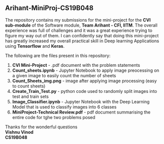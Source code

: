 ## Arihant-MiniProj-CS19B048

The repository contains  my submissions for the mini-project for the **CVI sub-module** of the Software module, **Team Arihant - CFI, IITM**. The overall experience was full of challenges and it was a great experience trying to figure my way out of them. I can confidently say that doing this mini-project has greatly increased my overall practical skill in Deep learning Applications using **Tensorflow** and **Keras**.

The following are the files present in this repository:  
1.  **CVI Mini-Project** - .pdf document with the problem statements  
2.  **Count_sheets.ipynb** - Jupyter Notebook to apply image preocessing on a given image to easily count the number of sheets  
3.  **Count_Sheets_img.png** - image after applying image processing (easy to count sheets)  
4.  **Create_Train_Test.py** - python code used to randomly split images into test and train sets  
5.  **Image_Classifier.ipynb** - Jupyter Notebook with the Deep Learning Model that is used to classify images into 6 classes  
6.  **MiniProject-Technical Review.pdf** - pdf document summarising the entire code for tghe two problems posed  

Thanks for the wonderful questions  
**Vishnu Vinod  
CS19B048**
